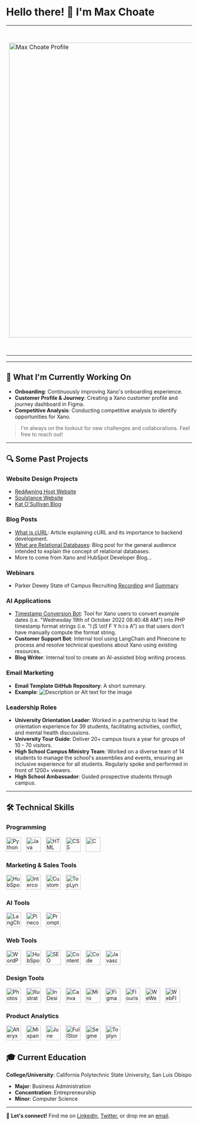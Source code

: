 # Hello there! 👋 I'm Max Choate

<table>
<tr>
<td> <img src="Max Choate Profile.png" alt="Max Choate Profile" width="800"/> </td>
<td>

Growing up in a family of entrepreneurs, the entrepreneurial mindset is ingrained in me. My fascination with technology has been a constant, and over the years, I've channeled this passion into various projects and roles spanning website design, product management, and beyond.

Through these experiences, I've recognized that I am a builder. I am deeply passionate about working across disciplines to plan, develop, and enhance customer-centric technology products and services.

</td>
</tr>
</table>


---

## 🌱 What I'm Currently Working On

- **Onboarding**: Continuously improving Xano's onboarding experience.
- **Customer Profile & Journey**: Creating a Xano customer profile and journey dashboard in Figma.
- **Competitive Analysis**: Conducting competitive analysis to identify opportunities for Xano.

> I'm always on the lookout for new challenges and collaborations. Feel free to reach out!

---

## 🔍 Some Past Projects

### Website Design Projects

- [RedAwning Host Website](https://host.redawning.com/)
- [Soulstance Website](https://www.soulstance.com/)
- [Kat O'Sullivan Blog](https://katosullivan.com/blog-homepage/)

### Blog Posts

- [What is cURL](https://www.xano.com/blog/what-is-curl/): Article explaining cURL and its importance to backend development.
- [What are Relational Databases](https://www.xano.com/blog/what-are-relational-databases/): Blog post for the general audience intended to explain the concept of relational databases.
- More to come from Xano and HubSpot Developer Blog...

### Webinars

- Parker Dewey State of Campus Recruiting [Recording](https://www.youtube.com/watch?v=BWZ0bKVW0OE/) and [Summary](https://info.parkerdewey.com/campus-recruiting-call-what-students-want/)

### AI Applications

- [Timestamp Conversion Bot](https://www.test.com/): Tool for Xano users to convert example dates (i.e. "Wednesday 19th of October 2022 08:40:48 AM") into PHP timestamp format strings (i.e. "l jS \o\f F Y h:i:s A") so that users don't have manually compute the format string.
- **Customer Support Bot**: Internal tool using LangChain and Pinecone to process and resolve technical questions about Xano using existing resources.
- **Blog Writer**: Internal tool to create an AI-assisted blog writing process.

### Email Marketing

- **Email Template GitHub Repository**: A short summary.
- **Example**: 
  ![Description or Alt text for the image](URL_FOR_SCREENSHOT_IMAGE)


### Leadership Roles

- **University Orientation Leader**: Worked in a partnership to lead the orientation experience for 39 students, facilitating activities, conflict, and mental health discussions.
- **University Tour Guide**: Deliver 20+ campus tours a year for groups of 10 - 70 visitors.
- **High School Campus Ministry Team**: Worked on a diverse team of 14 students to manage the school's assemblies and events, ensuring an inclusive experience for all students. Regularly spoke and performed in front of 1200+ viewers.
- **High School Ambassador**: Guided prospective students through campus.




---

## 🛠 Technical Skills

### Programming

<img src="https://www.python.org/static/community_logos/python-logo-master-v3-TM.png" alt="Python" height="40" style="margin-right:10px;"/> 
<img src="https://www.oracle.com/a/ocom/img/cb71-java-logo.png" alt="Java" height="40" style="margin-right:10px;"/>
<img src="https://www.w3.org/html/logo/downloads/HTML5_Logo_512.png" alt="HTML" height="40" style="margin-right:10px;"/>
<img src="https://cdn.freebiesupply.com/logos/large/2x/css3-logo-png-transparent.png" alt="CSS" height="40" style="margin-right:10px;"/>
<img src="https://cdn.iconscout.com/icon/free/png-512/c-programming-569564.png" alt="C" height="40" style="margin-right:10px;"/>

### Marketing & Sales Tools

<img src="https://cdn.freebiesupply.com/logos/large/2x/hubspot-logo-png-transparent.png" alt="HubSpot" height="40" style="margin-right:10px;"/>
<img src="https://cdn.freebiesupply.com/logos/large/2x/intercom-logo-png-transparent.png" alt="Intercom" height="40" style="margin-right:10px;"/>
<img src="https://cdn.freebiesupply.com/logos/large/2x/customer-io-logo-png-transparent.png" alt="Customer.io" height="40" style="margin-right:10px;"/>
<img src="https://toplyne.com/wp-content/uploads/2021/03/toplyne-logo.png" alt="TopLyne" height="40" style="margin-right:10px;"/>

### AI Tools

<img src="https://langchain.ai/wp-content/uploads/2021/06/LangChain-Logo-1.png" alt="LangChain" height="40" style="margin-right:10px;"/>
<img src="https://www.pinecone.io/static/images/logo.png" alt="Pinecone" height="40" style="margin-right:10px;"/>
<img src="https://prompt.engineering/wp-content/uploads/2021/05/Prompt-Engineering-Logo.png" alt="Prompt Engineering" height="40" style="margin-right:10px;"/>

### Web Tools

<img src="https://cdn.freebiesupply.com/logos/large/2x/wordpress-logo-png-transparent.png" alt="WordPress" height="40" style="margin-right:10px;"/>
<img src="https://cdn.freebiesupply.com/logos/large/2x/hubspot-logo-png-transparent.png" alt="HubSpot Web" height="40" style="margin-right:10px;"/>
<img src="https://cdn.freebiesupply.com/logos/large/2x/seo-logo-png-transparent.png" alt="SEO" height="40" style="margin-right:10px;"/>
<img src="https://cdn.freebiesupply.com/logos/large/2x/wordpress-logo-png-transparent.png" alt="Content Management Systems" height="40" style="margin-right:10px;"/>
<img src="https://cdn.freebiesupply.com/logos/large/2x/github-icon-logo-png-transparent.png" alt="Code Libraries" height="40" style="margin-right:10px;"/>
<img src="https://cdn.freebiesupply.com/logos/large/2x/javascript-logo-png-transparent.png" alt="Javascript" height="40" style="margin-right:10px;"/>

### Design Tools

<img src="https://cdn.freebiesupply.com/logos/large/2x/photoshop-cc-logo-png-transparent.png" alt="Photoshop" height="40" style="margin-right:10px;"/>
<img src="https://cdn.freebiesupply.com/logos/large/2x/adobe-illustrator-cc-logo-png-transparent.png" alt="Illustrator" height="40" style="margin-right:10px;"/>
<img src="https://cdn.freebiesupply.com/logos/large/2x/adobe-indesign-cc-logo-png-transparent.png" alt="InDesign" height="40" style="margin-right:10px;"/>
<img src="https://cdn.freebiesupply.com/logos/large/2x/canva-logo-png-transparent.png" alt="Canva" height="40" style="margin-right:10px;"/>
<img src="https://cdn.freebiesupply.com/logos/large/2x/miro-logo-png-transparent.png" alt="Miro" height="40" style="margin-right:10px;"/>
<img src="https://cdn.freebiesupply.com/logos/large/2x/figma-1-logo-png-transparent.png" alt="Figma" height="40" style="margin-right:10px;"/>
<img src="https://cdn.freebiesupply.com/logos/large/2x/flourish-logo-png-transparent.png" alt="Flourish" height="40" style="margin-right:10px;"/>
<img src="https://weweb.io/wp-content/uploads/2021/03/weweb-logo.png" alt="WeWeb" height="40" style="margin-right:10px;"/>
<img src="https://cdn.freebiesupply.com/logos/large/2x/webflow-logo-png-transparent.png" alt="WebFlow" height="40" style="margin-right:10px;"/>

### Product Analytics

<img src="https://cdn.freebiesupply.com/logos/large/2x/alteryx-logo-png-transparent.png" alt="Alteryx" height="40" style="margin-right:10px;"/>
<img src="https://cdn.freebiesupply.com/logos/large/2x/mixpanel-logo-png-transparent.png" alt="Mixpanel" height="40" style="margin-right:10px;"/>
<img src="https://cdn.freebiesupply.com/logos/large/2x/june-logo-png-transparent.png" alt="June" height="40" style="margin-right:10px;"/>
<img src="https://cdn.freebiesupply.com/logos/large/2x/fullstory-logo-png-transparent.png" alt="FullStory" height="40" style="margin-right:10px;"/>
<img src="https://cdn.freebiesupply.com/logos/large/2x/segment-logo-png-transparent.png" alt="Segment" height="40" style="margin-right:10px;"/>
<img src="https://toplyne.com/wp-content/uploads/2021/03/toplyne-logo.png" alt="Toplyne Analytics" height="40" style="margin-right:10px;"/>







## 🎓 Current Education

**College/University**: California Polytechnic State University, San Luis Obispo

- **Major**: Business Administration
- **Concentration**: Entrepreneurship
- **Minor**: Computer Science

---

🔗 **Let's connect!** Find me on [LinkedIn](#), [Twitter](#), or drop me an [email](mailto:youremail@example.com).

